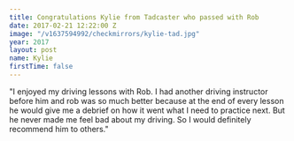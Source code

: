 ```yaml
---
title: Congratulations Kylie from Tadcaster who passed with Rob
date: 2017-02-21 12:22:00 Z
image: "/v1637594992/checkmirrors/kylie-tad.jpg"
year: 2017
layout: post
name: Kylie
firstTime: false
---
```


"I enjoyed my driving lessons with Rob. I had another driving instructor before him and rob was so much better because at the end of every lesson he would give me a debrief on how it went what I need to practice next. But he never made me feel bad about my driving. So I would definitely recommend him to others."
